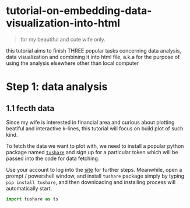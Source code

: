 # tutorial-on-embedding-data-visualization-into-html
> for my beautiful and cute wife only.

this tutorial aims to finish THREE popular tasks concerning data analysis, data visualization and combining it into html file, a.k.a for the purpose of using the analysis elsewhere other than local computer

# Step 1: data analysis
## 1.1 fecth data
Since my wife is interested in financial area and curious about plotting beatiful and interactive k-lines, this tutorial will focus on build plot of such kind.

To fetch the data we want to plot with, we need to install a popular python package named [`tushare`](https://tushare.pro/register) and sign up for a particular token which will be passed into the code for data fetching.

Use your account to log into the [site](https://tushare.pro/) for further steps. Meanwhile, open a prompt / powershell window, and install `tushare` package simply by typing `pip install tushare`, and then downloading and installing process will automatically start.

```python
import tushare as ts

```

